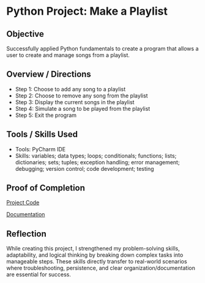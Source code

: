 # Python Project: Make a Playlist

## Objective
Successfully applied Python fundamentals to create a program that allows a user to create and manage songs from a playlist.

## Overview / Directions
- Step 1: Choose to add any song to a playlist
- Step 2: Choose to remove any song from the playlist
- Step 3: Display the current songs in the playlist
- Step 4: Simulate a song to be played from the playlist
- Step 5: Exit the program

## Tools / Skills Used
- Tools: PyCharm IDE
- Skills: variables; data types; loops; conditionals; functions; lists; dictionaries; sets; tuples; exception handling; error management; debugging; version control; code development; testing

## Proof of Completion
[Project Code](./Final_Project.py)

[Documentation](./CIS156_Final_Project_Documentation.docx)

## Reflection
While creating this project, I strengthened my problem-solving skills, adaptability, and logical thinking by breaking down complex tasks into manageable steps. These skills directly transfer to real-world scenarios where troubleshooting, persistence, and clear organization/documentation are essential for success. 
